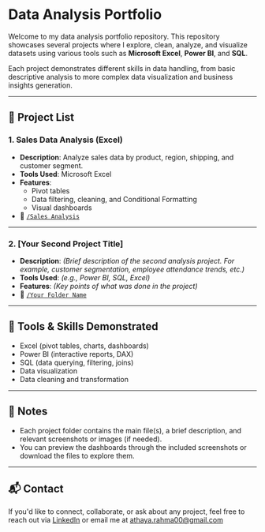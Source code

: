 # Data Analysis Portfolio

Welcome to my data analysis portfolio repository. This repository showcases several projects where I explore, clean, analyze, and visualize datasets using various tools such as **Microsoft Excel**, **Power BI**, and **SQL**.

Each project demonstrates different skills in data handling, from basic descriptive analysis to more complex data visualization and business insights generation.

---

## 📁 Project List

### 1. **Sales Data Analysis (Excel)**
- **Description**: Analyze sales data by product, region, shipping, and customer segment. 
- **Tools Used**: Microsoft Excel
- **Features**:
  - Pivot tables
  - Data filtering, cleaning, and Conditional Formatting
  - Visual dashboards
- 📂 [`/Sales Analysis`](https://github.com/AthayaRahma00/My-portfolio/blob/main/Sales%20Analysis-Portfolio.xlsx)

---

### 2. **[Your Second Project Title]**
- **Description**: *(Brief description of the second analysis project. For example, customer segmentation, employee attendance trends, etc.)*
- **Tools Used**: *(e.g., Power BI, SQL, Excel)*
- **Features**: *(Key points of what was done in the project)*
- 📂 [`/Your Folder Name`](./Your%20Folder%20Name)

---

## 🧰 Tools & Skills Demonstrated
- Excel (pivot tables, charts, dashboards)
- Power BI (interactive reports, DAX)
- SQL (data querying, filtering, joins)
- Data visualization 
- Data cleaning and transformation

---

## 📌 Notes
- Each project folder contains the main file(s), a brief description, and relevant screenshots or images (if needed).
- You can preview the dashboards through the included screenshots or download the files to explore them.

---

## 📬 Contact
If you'd like to connect, collaborate, or ask about any project, feel free to reach out via [LinkedIn](https://linkedin.com/in/athaya-rahma-puteri) or email me at athaya.rahma00@gmail.com 
